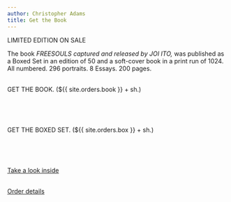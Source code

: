 ```yaml
---
author: Christopher Adams
title: Get the Book
---
```


LIMITED EDITION ON SALE<br />

The book <i>FREESOULS captured and released by JOI ITO,</i> was published as a Boxed Set in an edition of 50 and a soft-cover book in a print run of 1024. All numbered. 296 portraits. 8 Essays. 200 pages. <br /><br />

GET THE BOOK. (${{ site.orders.book }} + sh.)<br />
<form action="https://www.paypal.com/cgi-bin/webscr" method="post">
<input type="hidden" name="cmd" value="_s-xclick">
<input type="hidden" name="hosted_button_id" value="583028">
<input type="image" src="https://www.paypal.com/en_GB/i/btn/btn_buynow_LG.gif" border="0" name="submit" alt="">
<img alt="" border="0" src="https://www.paypal.com/en_US/i/scr/pixel.gif" width="1" height="1">
</form>
<br />

GET THE BOXED SET. (${{ site.orders.box }} + sh.)<br />
<form action="https://www.paypal.com/cgi-bin/webscr" method="post">
<input type="hidden" name="cmd" value="_s-xclick">
<input type="hidden" name="hosted_button_id" value="582970">
<input type="image" src="https://www.paypal.com/en_GB/i/btn/btn_buynow_LG.gif" border="0" name="submit" alt="">
<img alt="" border="0" src="https://www.paypal.com/en_US/i/scr/pixel.gif" width="1" height="1">
</form>
<br />

<a class="read-on" href= "/thebooks/" title="Take a look inside">Take a look inside</a><br /><br />

<a class="read-on" href= "/order/" title="Order details">Order details</a>
